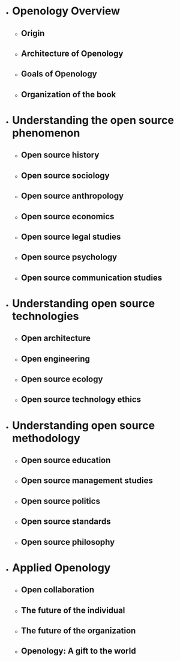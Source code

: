 - # Openology Overview
	- ## Origin
	- ## Architecture of Openology
	- ## Goals of Openology
	- ## Organization of the book
- # Understanding the open source phenomenon
	- ## Open source history
	- ## Open source sociology
	- ## Open source anthropology
	- ## Open source economics
	- ## Open source legal studies
	- ## Open source psychology
	- ## Open source communication studies
- # Understanding open source technologies
	- ## Open architecture
	- ## Open engineering
	- ## Open source ecology
	- ## Open source technology ethics
- # Understanding open source methodology
	- ## Open source education
	- ## Open source management studies
	- ## Open source politics
	- ## Open source standards
	- ## Open source philosophy
- # Applied Openology
	- ## Open collaboration
	- ## The future of the individual
	- ## The future of the organization
	- ## Openology: A gift to the world